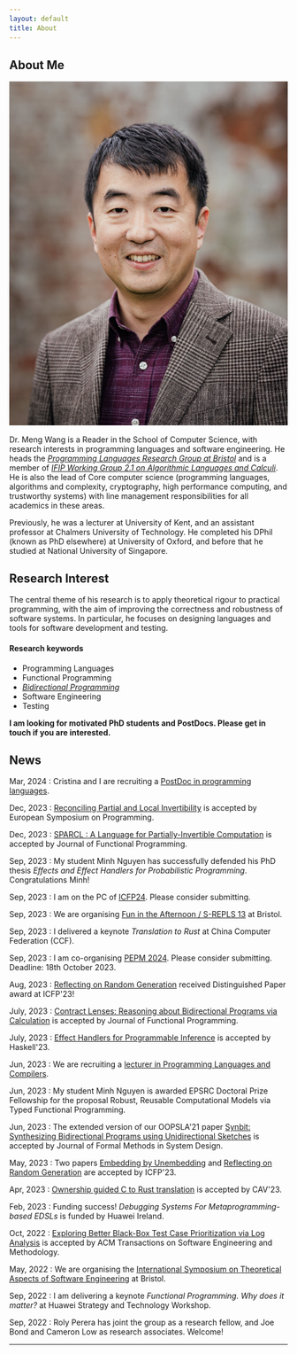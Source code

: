 ```yaml
---
layout: default
title: About
---
```


## About Me

<img class="profile-picture" src="meng.jpeg">

Dr. Meng Wang is a Reader in the School of Computer Science, with research interests in programming languages and software engineering. He heads the [*Programming Languages Research Group at Bristol*](https://bristolpl.github.io) and is a member of [*IFIP Working Group 2.1 on Algorithmic Languages and Calculi*](https://ifipwg21wiki.cs.kuleuven.be/IFIP21/WebHome). He is also the lead of Core computer science (programming languages, algorithms and complexity, cryptography, high performance computing, and trustworthy systems) with line management responsibilities for all academics in these areas. 

Previously, he was a lecturer at University of Kent, and an assistant professor at Chalmers University of Technology. He completed his DPhil (known as PhD elsewhere) at University of Oxford, and before that he studied at National University of Singapore.

## Research Interest

The central theme of his research is to apply theoretical rigour to practical programming, with the aim of improving the correctness and robustness of software systems. In particular, he focuses on designing languages and tools for software development and testing.

#### Research keywords

* Programming Languages
* Functional Programming
* [*Bidirectional Programming*](https://bx-lang.github.io/EXHIBIT/intro.html)
* Software Engineering
* Testing


**I am looking for motivated PhD students and PostDocs. Please get in touch if you are interested.**


## News

Mar, 2024
: Cristina and I are recruiting a [PostDoc in programming languages](https://www.bristol.ac.uk/jobs/find/details/?jobId=337277&jobTitle=Senior%20Research%20Associate%20in%20Programming%20Languages). 

Dec, 2023
: [Reconciling Partial and Local Invertibility](./Papers/ESOP24.pdf) is accepted by European Symposium on Programming. 

Dec, 2023
: [SPARCL : A Language for Partially-Invertible Computation](./Papers/JFP24.pdf) is accepted by Journal of Functional Programming. 

Sep, 2023
: My student Minh Nguyen has successfully defended his PhD thesis *Effects and Effect Handlers for Probabilistic Programming*. Congratulations Minh!

Sep, 2023
: I am on the PC of [ICFP24](https://conf.researchr.org/home/icfp-2024). Please consider submitting. 

Sep, 2023
: We are organising [Fun in the Afternoon / S-REPLS 13](https://plrg-bristol.github.io/fir/) at Bristol.

Sep, 2023
: I delivered a keynote *Translation to Rust* at China Computer Federation (CCF). 

Sep, 2023
: I am co-organising [PEPM 2024](https://popl24.sigplan.org/home/pepm-2024). Please consider submitting. Deadline: 18th October 2023. 

Aug, 2023
: [Reflecting on Random Generation](./Papers/ICFP23b.pdf) received Distinguished Paper award at ICFP'23!

July, 2023
: [Contract Lenses: Reasoning about Bidirectional Programs via Calculation](./Papers/JFP23.pdf) is accepted by Journal of Functional Programming. 


July, 2023
: [Effect Handlers for Programmable Inference](./Papers/Haskell23.pdf) is accepted by Haskell'23. 

Jun, 2023
: We are recruiting a [lecturer in Programming Languages and Compilers](https://www.bristol.ac.uk/jobs/find/details/?jobId=316176&jobTitle=Lecturer%20in%20Programming%20Languages%20and%20Compilers).

Jun, 2023
: My student Minh Nguyen is awarded EPSRC Doctoral Prize Fellowship for the proposal Robust, Reusable Computational Models via Typed Functional Programming.


Jun, 2023
: The extended version of our OOPSLA'21 paper [Synbit: Synthesizing Bidirectional Programs using Unidirectional Sketches](./Papers/FMSD23.pdf) is 
accepted by Journal of Formal Methods in System Design. 

May, 2023
: Two papers [Embedding by Unembedding](./Papers/ICFP23a.pdf) and [Reflecting on Random Generation](./Papers/ICFP23b.pdf) are accepted by ICFP'23.

Apr, 2023
: [Ownership guided C to Rust translation](./Papers/CAV23.pdf) is accepted by CAV'23. 

Feb, 2023
: Funding success! *Debugging Systems For Metaprogramming-based EDSLs* is funded by Huawei Ireland.

Oct, 2022
: [Exploring Better Black-Box Test Case Prioritization via Log Analysis](./Papers/TOSEM22.pdf) is accepted by ACM Transactions on Software Engineering and Methodology. 

May, 2022
: We are organising the [International Symposium on Theoretical Aspects of Software Engineering](https://bristolpl.github.io/tase2023/index.html) at Bristol.

Sep, 2022
: I am delivering a keynote *Functional Programming. Why does it matter?* at Huawei Strategy and Technology Workshop. 

Sep, 2022
: Roly Perera has joint the group as a research fellow, and Joe Bond and Cameron Low as research associates. Welcome!


---

